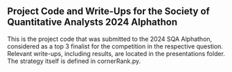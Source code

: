 ## Project Code and Write-Ups for the Society of Quantitative Analysts 2024 Alphathon
This is the project code that was submitted to the 2024 SQA Alphathon, considered as a top 3 finalist for the competition in the respective question. Relevant write-ups, including results, are located in the presentations folder. The strategy itself is defined in cornerRank.py.
